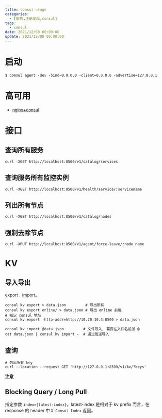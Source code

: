 ```yaml
---
title: consul usage
categories: 
  - [架构,注册发现,consul]
tags:
  - consul
date: 2021/12/08 00:00:00
update: 2021/12/08 00:00:00
---
```


# 启动

```shell
$ consul agent -dev -bind=0.0.0.0 -client=0.0.0.0 -advertise=127.0.0.1
```

# 高可用

- [nginx+consul](https://chabik.com/2019/12/dynamic-upstreams-in-nginx-w-consul/)

# 接口

## 查询所有服务

```shell
curl -XGET http://localhost:8500/v1/catalog/services
```

## 查询服务所有监控实例

```shell
curl -XGET http://localhost:8500/v1/health/service/:servicename
```

## 列出所有节点

```shell
curl -XGET http://localhost:8500/v1/catalog/nodes
```

## 强制去除节点

```shell
curl -XPUT http://localhost:8500/v1/agent/force-leave/:node_name	
```

# KV

## 导入导出

[export](https://www.consul.io/commands/kv/export)，[import](https://www.consul.io/commands/kv/import#stale)。

```shell
consul kv export > data.json         # 导出所有
consul kv export online/ > data.json # 导出 online 前缀
# 指定 consul 地址
consul kv export -http-addr=http://10.20.10.3:8500 > data.json
```

```shell
consul kv import @data.json         # 文件导入, 需要在文件名前加 @
cat data.json | consul kv import -  # 通过管道导入
```

## 查询

```shell
# 列出所有 key
curl --location --request GET 'http://127.0.0.1:8500/v1/kv/?keys'
```

**注意**



## Blocking Query / Long Pull

指定参数 `index={latest-index}`，latest-index 是相对于 kv prefix 而言，在 response 的 header 中 `X-Consul-Index` 返回。
